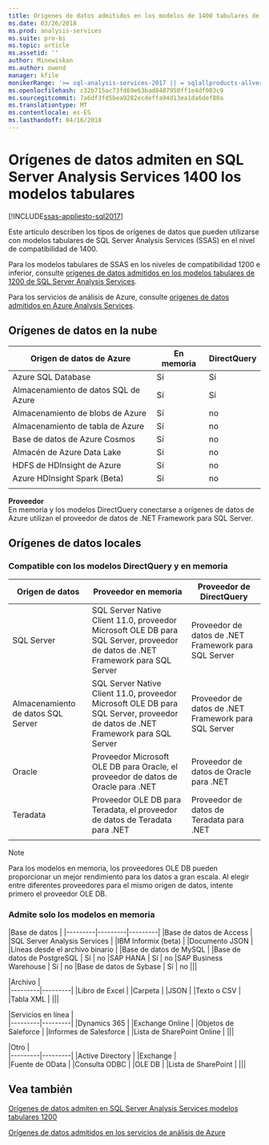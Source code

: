 ```yaml
---
title: Orígenes de datos admitidos en los modelos de 1400 tabulares de SQL Server Analysis Services | Documentos de Microsoft
ms.date: 03/26/2018
ms.prod: analysis-services
ms.suite: pro-bi
ms.topic: article
ms.assetid: ''
author: Minewiskan
ms.author: owend
manager: kfile
monikerRange: '>= sql-analysis-services-2017 || = sqlallproducts-allversions'
ms.openlocfilehash: c32b715ac73fd69e63bad8487950ff1e4df003c9
ms.sourcegitcommit: 7a6df3fd5bea9282ecdeffa94d13ea1da6def80a
ms.translationtype: MT
ms.contentlocale: es-ES
ms.lasthandoff: 04/16/2018
---
```

# <a name="data-sources-supported-in-sql-server-analysis-services-tabular-1400-models"></a>Orígenes de datos admiten en SQL Server Analysis Services 1400 los modelos tabulares

[!INCLUDE[ssas-appliesto-sql2017](../../includes/ssas-appliesto-sql2017.md)]

Este artículo describen los tipos de orígenes de datos que pueden utilizarse con modelos tabulares de SQL Server Analysis Services (SSAS) en el nivel de compatibilidad de 1400. 

Para los modelos tabulares de SSAS en los niveles de compatibilidad 1200 e inferior, consulte [orígenes de datos admitidos en los modelos tabulares de 1200 de SQL Server Analysis Services](data-sources-supported-ssas-tabular.md).

Para los servicios de análisis de Azure, consulte [orígenes de datos admitidos en Azure Analysis Services](https://docs.microsoft.com/azure/analysis-services/analysis-services-datasource).


## <a name="cloud-data-sources"></a>Orígenes de datos en la nube

|Origen de datos de Azure  |En memoria  |DirectQuery  |
|---------|---------|---------|
|Azure SQL Database     |   Sí      |    Sí      |
|Almacenamiento de datos SQL de Azure     |   Sí      |   Sí       |
|Almacenamiento de blobs de Azure     |   Sí       |    no      |
|Almacenamiento de tabla de Azure    |   Sí       |    no      |
|Base de datos de Azure Cosmos      |  Sí        |  no        |
|Almacén de Azure Data Lake     |   Sí       |    no      |
|HDFS de HDInsight de Azure     |     Sí     |   no       |
|Azure HDInsight Spark (Beta)     |   Sí       |   no       |
||||

**Proveedor**   
En memoria y los modelos DirectQuery conectarse a orígenes de datos de Azure utilizan el proveedor de datos de .NET Framework para SQL Server.

## <a name="on-premises-data-sources"></a>Orígenes de datos locales

### <a name="supported-by-in-memory-and-directquery-models"></a>Compatible con los modelos DirectQuery y en memoria

|Origen de datos | Proveedor en memoria | Proveedor de DirectQuery |
|  --- | --- | --- |
| SQL Server |SQL Server Native Client 11.0, proveedor Microsoft OLE DB para SQL Server, proveedor de datos de .NET Framework para SQL Server | Proveedor de datos de .NET Framework para SQL Server |
| Almacenamiento de datos SQL Server |SQL Server Native Client 11.0, proveedor Microsoft OLE DB para SQL Server, proveedor de datos de .NET Framework para SQL Server | Proveedor de datos de .NET Framework para SQL Server |
| Oracle |Proveedor Microsoft OLE DB para Oracle, el proveedor de datos de Oracle para .NET |Proveedor de datos de Oracle para .NET | |
| Teradata |Proveedor OLE DB para Teradata, el proveedor de datos de Teradata para .NET |Proveedor de datos de Teradata para .NET | |
| | | |

> [!NOTE]
> Para los modelos en memoria, los proveedores OLE DB pueden proporcionar un mejor rendimiento para los datos a gran escala. Al elegir entre diferentes proveedores para el mismo origen de datos, intente primero el proveedor OLE DB.  

### <a name="supported-by-in-memory-models-only"></a>Admite solo los modelos en memoria

|Base de datos  |
|---------|---------|---------|
|Base de datos de Access     | 
|SQL Server Analysis Services     | 
|IBM Informix (beta) | 
|Documento JSON     | 
|Líneas desde el archivo binario     | 
|Base de datos de MySQL     | 
|Base de datos de PostgreSQL    | Sí | no
|SAP HANA   | Sí | no
|SAP Business Warehouse    | Sí | no
|Base de datos de Sybase     | Sí | no
|||

|Archivo  |  
|---------|---------|
|Libro de Excel     |
|Carpeta     | 
|JSON | 
|Texto o CSV    | 
|Tabla XML    | 
|||

|Servicios en línea  |  
|---------|---------|
|Dynamics 365      |
|Exchange Online     |
|Objetos de Saleforce    | 
|Informes de Salesforce     |
|Lista de SharePoint Online     |
|||

|Otro  |  
|---------|---------|
|Active Directory      | 
|Exchange     |  
|Fuente de OData     | 
|Consulta ODBC     | 
|OLE DB  | 
|Lista de SharePoint | 
|||

## <a name="see-also"></a>Vea también

[Orígenes de datos admiten en SQL Server Analysis Services modelos tabulares 1200](data-sources-supported-ssas-tabular.md)

[Orígenes de datos admitidos en los servicios de análisis de Azure](https://docs.microsoft.com/azure/analysis-services/analysis-services-datasource)   
